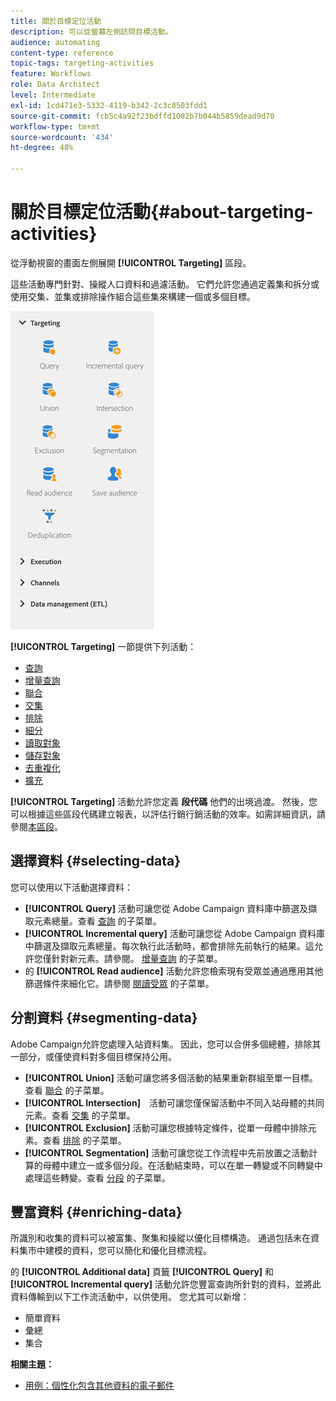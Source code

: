 ```yaml
---
title: 關於目標定位活動
description: 可以從螢幕左側訪問目標活動。
audience: automating
content-type: reference
topic-tags: targeting-activities
feature: Workflows
role: Data Architect
level: Intermediate
exl-id: 1cd471e3-5332-4119-b342-2c3c8503fdd1
source-git-commit: fcb5c4a92f23bdffd1082b7b044b5859dead9d70
workflow-type: tm+mt
source-wordcount: '434'
ht-degree: 48%

---
```


# 關於目標定位活動{#about-targeting-activities}

從浮動視窗的畫面左側展開 **[!UICONTROL Targeting]** 區段。

這些活動專門針對、操縱人口資料和過濾活動。 它們允許您通過定義集和拆分或使用交集、並集或排除操作組合這些集來構建一個或多個目標。

![](assets/wkf_targeting_activities.png)

**[!UICONTROL Targeting]** 一節提供下列活動：

* [查詢](../../automating/using/query.md)
* [增量查詢](../../automating/using/incremental-query.md)
* [聯合](../../automating/using/union.md)
* [交集](../../automating/using/intersection.md)
* [排除](../../automating/using/exclusion.md)
* [細分](../../automating/using/segmentation.md)
* [讀取對象](../../automating/using/read-audience.md)
* [儲存對象](../../automating/using/save-audience.md)
* [去重複化](../../automating/using/deduplication.md)
* [擴充](../../automating/using/enrichment.md)

**[!UICONTROL Targeting]** 活動允許您定義 **段代碼** 他們的出境過渡。 然後，您可以根據這些區段代碼建立報表，以評估行銷行銷活動的效率。如需詳細資訊，請參閱[本區段](../../reporting/using/creating-a-report-workflow-segment.md)。

## 選擇資料 {#selecting-data}

您可以使用以下活動選擇資料：

* **[!UICONTROL Query]** 活動可讓您從 Adobe Campaign 資料庫中篩選及擷取元素總量。查看 [查詢](../../automating/using/query.md) 的子菜單。
* **[!UICONTROL Incremental query]** 活動可讓您從 Adobe Campaign 資料庫中篩選及擷取元素總量。每次執行此活動時，都會排除先前執行的結果。這允許您僅針對新元素。請參閱。 [增量查詢](../../automating/using/incremental-query.md) 的子菜單。
* 的 **[!UICONTROL Read audience]** 活動允許您檢索現有受眾並通過應用其他篩選條件來細化它。請參閱 [閱讀受眾](../../automating/using/read-audience.md) 的子菜單。

## 分割資料 {#segmenting-data}

Adobe Campaign允許您處理入站資料集。 因此，您可以合併多個總體，排除其一部分，或僅使資料對多個目標保持公用。

* **[!UICONTROL Union]** 活動可讓您將多個活動的結果重新群組至單一目標。查看 [聯合](../../automating/using/union.md) 的子菜單。
* **[!UICONTROL Intersection]**　活動可讓您僅保留活動中不同入站母體的共同元素。查看 [交集](../../automating/using/intersection.md) 的子菜單。
* **[!UICONTROL Exclusion]** 活動可讓您根據特定條件，從單一母體中排除元素。查看 [排除](../../automating/using/exclusion.md) 的子菜單。
* **[!UICONTROL Segmentation]** 活動可讓您從工作流程中先前放置之活動計算的母體中建立一或多個分段。在活動結束時，可以在單一轉變或不同轉變中處理這些轉變。查看 [分段](../../automating/using/segmentation.md) 的子菜單。

## 豐富資料 {#enriching-data}

所識別和收集的資料可以被富集、聚集和操縱以優化目標構造。 通過包括未在資料集市中建模的資料，您可以簡化和優化目標流程。

的 **[!UICONTROL Additional data]** 頁籤 **[!UICONTROL Query]** 和 **[!UICONTROL Incremental query]** 活動允許您豐富查詢所針對的資料，並將此資料傳輸到以下工作流活動中，以供使用。 您尤其可以新增：

* 簡單資料
* 彙總
* 集合

**相關主題：**

* [用例：個性化包含其他資料的電子郵件](../../automating/using/personalizing-email-with-additional-data.md)
